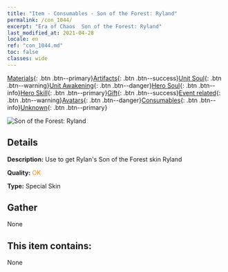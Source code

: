 ```yaml
---
title: "Item - Consumables - Son of the Forest: Ryland"
permalink: /con_1044/
excerpt: "Era of Chaos  Son of the Forest: Ryland"
last_modified_at: 2021-04-28
locale: en
ref: "con_1044.md"
toc: false
classes: wide
---
```

 [Materials](/Items/){: .btn .btn--primary}[Artifacts](/Items/Artifacts/){: .btn .btn--success}[Unit Soul](/Items/UnitSoul/){: .btn .btn--warning}[Unit Awakening](/Items/UnitAwakening/){: .btn .btn--danger}[Hero Soul](/Items/HeroSoul/){: .btn .btn--info}[Hero Skill](/Items/HeroSkill/){: .btn .btn--primary}[Gift](/Items/Gift/){: .btn .btn--success}[Event related](/Items/Events/){: .btn .btn--warning}[Avatars](/Items/Avatars/){: .btn .btn--danger}[Consumables](/Items/Consumables/){: .btn .btn--info}[Unknown](/Items/Unknown/){: .btn .btn--primary}

 ![Son of the Forest: Ryland](/images/h/h_Ryland3.jpg)

## Details
 **Description:** Use to get Rylan's Son of the Forest skin Ryland

 **Quality:** <span style="color: #FF8C00">OK</span>

 **Type:** Special Skin

## Gather

  None

## This item contains:

  None

